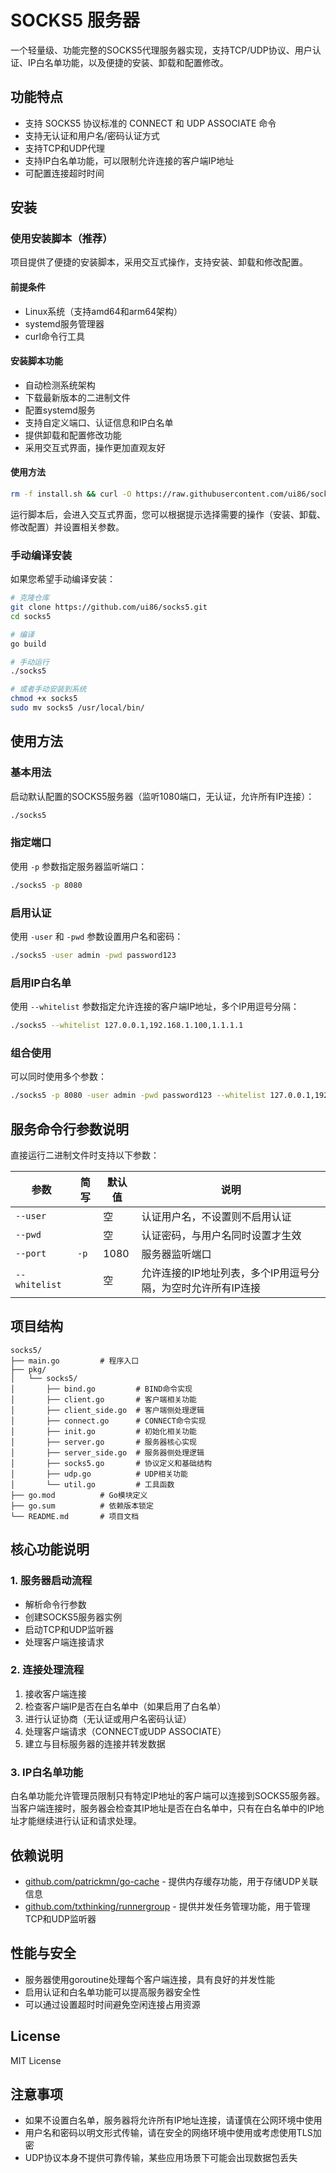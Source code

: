 # SOCKS5 服务器

一个轻量级、功能完整的SOCKS5代理服务器实现，支持TCP/UDP协议、用户认证、IP白名单功能，以及便捷的安装、卸载和配置修改。

## 功能特点

- 支持 SOCKS5 协议标准的 CONNECT 和 UDP ASSOCIATE 命令
- 支持无认证和用户名/密码认证方式
- 支持TCP和UDP代理
- 支持IP白名单功能，可以限制允许连接的客户端IP地址
- 可配置连接超时时间

## 安装

### 使用安装脚本（推荐）

项目提供了便捷的安装脚本，采用交互式操作，支持安装、卸载和修改配置。

#### 前提条件

- Linux系统（支持amd64和arm64架构）
- systemd服务管理器
- curl命令行工具

#### 安装脚本功能

- 自动检测系统架构
- 下载最新版本的二进制文件
- 配置systemd服务
- 支持自定义端口、认证信息和IP白名单
- 提供卸载和配置修改功能
- 采用交互式界面，操作更加直观友好

#### 使用方法

```bash
rm -f install.sh && curl -O https://raw.githubusercontent.com/ui86/socks5/main/install.sh && bash install.sh
```

运行脚本后，会进入交互式界面，您可以根据提示选择需要的操作（安装、卸载、修改配置）并设置相关参数。

### 手动编译安装

如果您希望手动编译安装：

```bash
# 克隆仓库
git clone https://github.com/ui86/socks5.git
cd socks5

# 编译
go build

# 手动运行
./socks5

# 或者手动安装到系统
chmod +x socks5
sudo mv socks5 /usr/local/bin/
```

## 使用方法

### 基本用法

启动默认配置的SOCKS5服务器（监听1080端口，无认证，允许所有IP连接）：

```bash
./socks5
```

### 指定端口

使用 `-p` 参数指定服务器监听端口：

```bash
./socks5 -p 8080
```

### 启用认证

使用 `-user` 和 `-pwd` 参数设置用户名和密码：

```bash
./socks5 -user admin -pwd password123
```

### 启用IP白名单

使用 `--whitelist` 参数指定允许连接的客户端IP地址，多个IP用逗号分隔：

```bash
./socks5 --whitelist 127.0.0.1,192.168.1.100,1.1.1.1
```

### 组合使用

可以同时使用多个参数：

```bash
./socks5 -p 8080 -user admin -pwd password123 --whitelist 127.0.0.1,192.168.1.0/24
```

## 服务命令行参数说明

直接运行二进制文件时支持以下参数：

| 参数 | 简写 | 默认值 | 说明 |
|------|------|--------|------|
| `--user` | | 空 | 认证用户名，不设置则不启用认证 |
| `--pwd` | | 空 | 认证密码，与用户名同时设置才生效 |
| `--port` | `-p` | 1080 | 服务器监听端口 |
| `--whitelist` | | 空 | 允许连接的IP地址列表，多个IP用逗号分隔，为空时允许所有IP连接 |

## 项目结构

```
socks5/
├── main.go         # 程序入口
├── pkg/
│   └── socks5/
│       ├── bind.go         # BIND命令实现
│       ├── client.go       # 客户端相关功能
│       ├── client_side.go  # 客户端侧处理逻辑
│       ├── connect.go      # CONNECT命令实现
│       ├── init.go         # 初始化相关功能
│       ├── server.go       # 服务器核心实现
│       ├── server_side.go  # 服务器侧处理逻辑
│       ├── socks5.go       # 协议定义和基础结构
│       ├── udp.go          # UDP相关功能
│       └── util.go         # 工具函数
├── go.mod          # Go模块定义
├── go.sum          # 依赖版本锁定
└── README.md       # 项目文档
```

## 核心功能说明

### 1. 服务器启动流程

- 解析命令行参数
- 创建SOCKS5服务器实例
- 启动TCP和UDP监听器
- 处理客户端连接请求

### 2. 连接处理流程

1. 接收客户端连接
2. 检查客户端IP是否在白名单中（如果启用了白名单）
3. 进行认证协商（无认证或用户名密码认证）
4. 处理客户端请求（CONNECT或UDP ASSOCIATE）
5. 建立与目标服务器的连接并转发数据

### 3. IP白名单功能

白名单功能允许管理员限制只有特定IP地址的客户端可以连接到SOCKS5服务器。当客户端连接时，服务器会检查其IP地址是否在白名单中，只有在白名单中的IP地址才能继续进行认证和请求处理。

## 依赖说明

- [github.com/patrickmn/go-cache](https://github.com/patrickmn/go-cache) - 提供内存缓存功能，用于存储UDP关联信息
- [github.com/txthinking/runnergroup](https://github.com/txthinking/runnergroup) - 提供并发任务管理功能，用于管理TCP和UDP监听器

## 性能与安全

- 服务器使用goroutine处理每个客户端连接，具有良好的并发性能
- 启用认证和白名单功能可以提高服务器安全性
- 可以通过设置超时时间避免空闲连接占用资源

## License

MIT License

## 注意事项

- 如果不设置白名单，服务器将允许所有IP地址连接，请谨慎在公网环境中使用
- 用户名和密码以明文形式传输，请在安全的网络环境中使用或考虑使用TLS加密
- UDP协议本身不提供可靠传输，某些应用场景下可能会出现数据包丢失